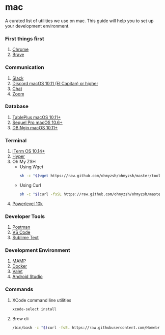 # mac
A curated list of utilities we use on mac. This guide will help you to set up your development environment.

### First things first
1. [Chrome](https://www.google.com/chrome/)
2. [Brave](https://brave.com/download/)

### Communication
1. [Slack](https://slack.com/intl/en-in/downloads/mac)
2. [Discord macOS 10.11 (El Capitan) or higher](https://discord.com/download)
3. [Chat](https://chat.google.com)
4. [Zoom](https://zoom.us/support/download?os=mac)

### Database
1. [TablePlus macOS 10.11+](https://tableplus.com/download)
2. [Sequel Pro macOS 10.6+](https://sequelpro.com/download)
3. [DB Ngin macOS 10.11+](https://dbngin.com/)

### Terminal
1. [iTerm OS 10.14+](https://iterm2.com/downloads.html)
2. [Hyper](https://hyper.is/)
3. Oh My ZSH
   - Using Wget 
     ```sh
     sh -c "$(wget https://raw.github.com/ohmyzsh/ohmyzsh/master/tools/install.sh -O -)"
     ```
   - Using Curl
     ```sh
     sh -c "$(curl -fsSL https://raw.github.com/ohmyzsh/ohmyzsh/master/tools/install.sh)"
     ``` 
4. [Powerlevel 10k](https://github.com/romkatv/powerlevel10k)


### Developer Tools
1. [Postman](https://www.postman.com/downloads/)
2. [VS Code](https://code.visualstudio.com/download)
3. [Sublime Text](https://www.sublimetext.com/download)

### Development Environment
1. [MAMP](https://www.mamp.info/en/mamp/mac/)
2. [Docker](https://docs.docker.com/desktop/mac/install/)
3. [Valet](https://gist.github.com/bradtraversy/b58f74cd863a465068eaeaae1544d9be)
4. [Android Studio](https://redirector.gvt1.com/edgedl/android/studio/install/2022.1.1.21/android-studio-2022.1.1.21-mac.dmg)

### Commands
1. XCode command line utilities
    ```sh
    xcode-select install
    ```
2. Brew cli
    ```sh
    /bin/bash -c "$(curl -fsSL https://raw.githubusercontent.com/Homebrew/install/HEAD/install.sh)"
    ```
